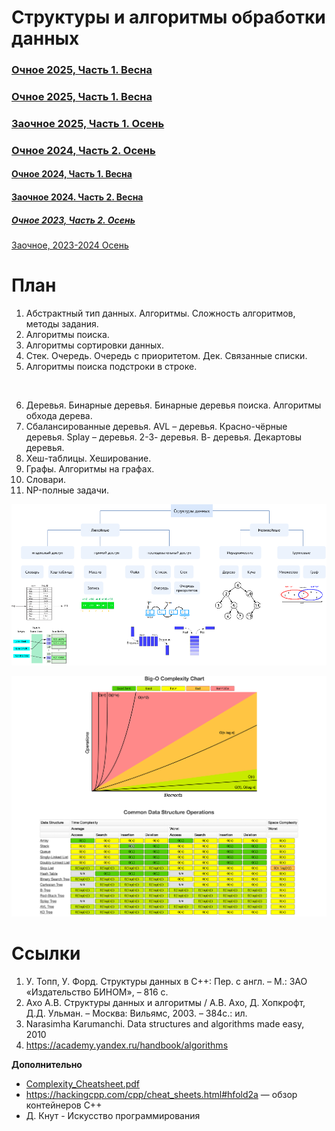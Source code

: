 # Структуры и алгоритмы обработки данных

### [Очное 2025, Часть 1. Весна](current_plans/2025/2025_part_2.md)
### [Очное 2025, Часть 1. Весна](current_plans/2025/2025_part_1.md)

### [Заочное 2025, Часть 1. Осень](current_plans/2025_dist_part1.md)
### [Очное 2024, Часть 2. Осень](current_plans/2024/2024_part_2.md)
#### [Очное 2024, Часть 1. Весна](current_plans/2024/2024_part_1.md)

#### [Заочное 2024. Часть 2. Весна](https://github.com/ivtipm/Data-structures-and-algorithms/blob/main/current_plans/2024/2024_dist_part2.md)
##### [Очное 2023, Часть 2. Осень](current_plans/2023/2023_fall.md)
[Заочное, 2023-2024 Осень](current_plans/2023/readme.md)


# План
1. Абстрактный тип данных. Алгоритмы. Сложность алгоритмов, методы задания.
2. Алгоритмы поиска.
3. Алгоритмы сортировки данных.
4. Стек. Очередь. Очередь с приоритетом. Дек. Связанные списки.
5. Алгоритмы поиска подстроки в строке.
<br>

6. Деревья. Бинарные деревья. Бинарные деревья поиска. Алгоритмы обхода дерева.
7. Сбалансированные деревья. AVL – деревья. Красно-чёрные деревья. Splay – деревья. 2-3- деревья. В- деревья. Декартовы деревья.
8. Хеш-таблицы. Хеширование.
9. Графы. Алгоритмы на графах.
10. Словари.
11. NP-полные задачи.

![](DataStructures.drawio.png)

![](bigO_data_structures.png)

# Ссылки
1. У. Топп, У. Форд. Структуры данных в С++: Пер. с англ. – М.: ЗАО «Издательство БИНОМ», – 816 с.
2. Ахо А.В. Структуры данных и алгоритмы / А.В. Ахо, Д. Хопкрофт, Д.Д. Ульман. – Москва: Вильямс, 2003. – 384с.: ил.
3. Narasimha Karumanchi. Data structures and algorithms made easy, 2010
4. https://academy.yandex.ru/handbook/algorithms


**Дополнительно**
- [Complexity_Cheatsheet.pdf](https://static1.squarespace.com/static/52b30f7ae4b067ba989438d4/t/5a7bb70724a69414063b96f4/1518057223974/Complexity+Cheatsheet.pdf)
- https://hackingcpp.com/cpp/cheat_sheets.html#hfold2a — обзор контейнеров C++
- Д. Кнут -  Искусство программирования
